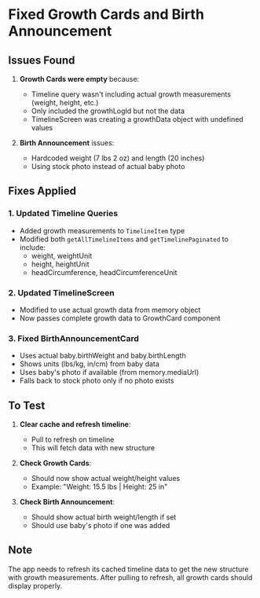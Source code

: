 # Fixed Growth Cards and Birth Announcement

## Issues Found

1. **Growth Cards were empty** because:
   - Timeline query wasn't including actual growth measurements (weight, height, etc.)
   - Only included the growthLogId but not the data
   - TimelineScreen was creating a growthData object with undefined values

2. **Birth Announcement** issues:
   - Hardcoded weight (7 lbs 2 oz) and length (20 inches)
   - Using stock photo instead of actual baby photo

## Fixes Applied

### 1. Updated Timeline Queries
- Added growth measurements to `TimelineItem` type
- Modified both `getAllTimelineItems` and `getTimelinePaginated` to include:
  - weight, weightUnit
  - height, heightUnit  
  - headCircumference, headCircumferenceUnit

### 2. Updated TimelineScreen
- Modified to use actual growth data from memory object
- Now passes complete growth data to GrowthCard component

### 3. Fixed BirthAnnouncementCard
- Uses actual baby.birthWeight and baby.birthLength
- Shows units (lbs/kg, in/cm) from baby data
- Uses baby's photo if available (from memory.mediaUrl)
- Falls back to stock photo only if no photo exists

## To Test

1. **Clear cache and refresh timeline**:
   - Pull to refresh on timeline
   - This will fetch data with new structure

2. **Check Growth Cards**:
   - Should now show actual weight/height values
   - Example: "Weight: 15.5 lbs | Height: 25 in"

3. **Check Birth Announcement**:
   - Should show actual birth weight/length if set
   - Should use baby's photo if one was added

## Note
The app needs to refresh its cached timeline data to get the new structure with growth measurements. After pulling to refresh, all growth cards should display properly.